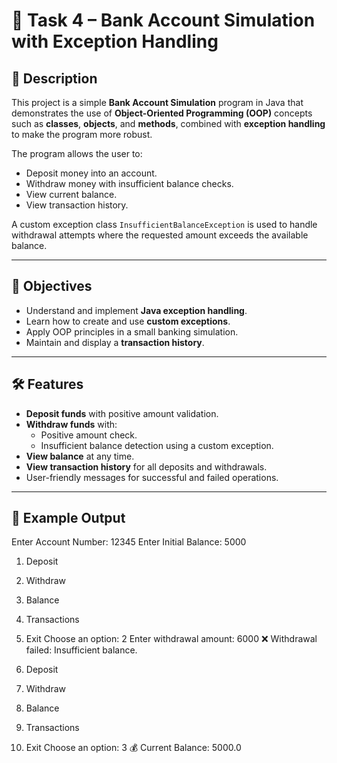 # 📌 Task 4 – Bank Account Simulation with Exception Handling

## 📝 Description
This project is a simple **Bank Account Simulation** program in Java that demonstrates the use of **Object-Oriented Programming (OOP)** concepts such as **classes**, **objects**, and **methods**, combined with **exception handling** to make the program more robust.

The program allows the user to:
- Deposit money into an account.
- Withdraw money with insufficient balance checks.
- View current balance.
- View transaction history.

A custom exception class `InsufficientBalanceException` is used to handle withdrawal attempts where the requested amount exceeds the available balance.

---

## 🎯 Objectives
- Understand and implement **Java exception handling**.
- Learn how to create and use **custom exceptions**.
- Apply OOP principles in a small banking simulation.
- Maintain and display a **transaction history**.

---

## 🛠 Features
- **Deposit funds** with positive amount validation.
- **Withdraw funds** with:
  - Positive amount check.
  - Insufficient balance detection using a custom exception.
- **View balance** at any time.
- **View transaction history** for all deposits and withdrawals.
- User-friendly messages for successful and failed operations.

---

## 📖 Example Output
Enter Account Number: 12345
Enter Initial Balance: 5000

1. Deposit
2. Withdraw
3. Balance
4. Transactions
5. Exit
Choose an option: 2
Enter withdrawal amount: 6000
❌ Withdrawal failed: Insufficient balance.

1. Deposit
2. Withdraw
3. Balance
4. Transactions
5. Exit
Choose an option: 3
💰 Current Balance: 5000.0
